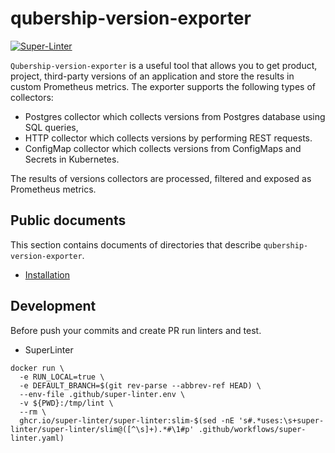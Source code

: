 # qubership-version-exporter
[![Super-Linter](https://github.com/Netcracker/qubership-version-exporter/actions/workflows/super-linter.yaml/badge.svg)](https://github.com/marketplace/actions/super-linter)

`Qubership-version-exporter` is a useful tool that allows you to get product, project, third-party versions of an application and
store the results in custom Prometheus metrics. The exporter supports the following types of collectors:

* Postgres collector which collects versions from Postgres database using SQL queries,
* HTTP collector which collects versions by performing REST requests.
* ConfigMap collector which collects versions from ConfigMaps and Secrets in Kubernetes.

The results of versions collectors are processed, filtered and exposed as Prometheus metrics.

## Public documents

This section contains documents of directories that describe `qubership-version-exporter`.

* [Installation](docs/installation.md)

## Development
Before push your commits and create PR run linters and test.
* SuperLinter
```shell
docker run \
  -e RUN_LOCAL=true \
  -e DEFAULT_BRANCH=$(git rev-parse --abbrev-ref HEAD) \
  --env-file .github/super-linter.env \
  -v ${PWD}:/tmp/lint \
  --rm \
  ghcr.io/super-linter/super-linter:slim-$(sed -nE 's#.*uses:\s+super-linter/super-linter/slim@([^\s]+).*#\1#p' .github/workflows/super-linter.yaml)
```

